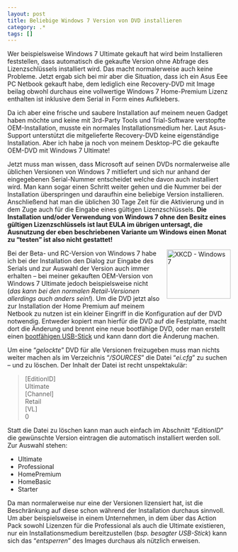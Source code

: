 ```yaml
---
layout: post
title: Beliebige Windows 7 Version von DVD installieren
category: .*
tags: []
---
```

<p>Wer beispielsweise Windows 7 Ultimate gekauft hat wird beim Installieren feststellen, dass automatisch die gekaufte Version ohne Abfrage des Lizenzschlüssels installiert wird. Das macht normalerweise auch keine Probleme. Jetzt ergab sich bei mir aber die Situation, dass ich ein Asus Eee PC Netbook gekauft habe, dem lediglich eine Recovery-DVD mit Image beilag obwohl durchaus eine vollwertige Windows 7 Home-Premium Lizenz enthalten ist inklusive dem Serial in Form eines Aufklebers.</p>  <p>Da ich aber eine frische und saubere Installation auf meinem neuen Gadget haben möchte und keine mit 3rd-Party Tools und Trial-Software verstopfte OEM-Installation, musste ein normales Installationsmedium her. Laut Asus-Support unterstützt die mitgelieferte Recovery-DVD keine eigenständige Installation. Aber ich habe ja noch von meinem Desktop-PC die gekaufte OEM-DVD mit Windows 7 Ultimate!</p>  <p>Jetzt muss man wissen, dass Microsoft auf seinen DVDs normalerweise alle üblichen Versionen von Windows 7 mitliefert und sich nur anhand der eingegebenen Serial-Nummer entscheidet welche davon auch installiert wird. Man kann sogar einen Schritt weiter gehen und die Nummer bei der Installation überspringen und daraufhin eine beliebige Version installieren. Anschließend hat man die üblichen 30 Tage Zeit für die Aktivierung und in dem Zuge auch für die Eingabe eines gültigen Lizenzschlüssels. <strong>Die Installation und/oder Verwendung von Windows 7 ohne den Besitz eines gültigen Lizenzschlüssels ist laut EULA im übrigen untersagt, die Ausnutzung der eben beschriebenen Variante um Windows einen Monat zu “testen” ist also nicht gestattet!</strong></p>  <p><a href="http://xkcd.com/528/" target="_blank"><img style="border-right-width: 0px; margin: 0px 0px 10px 10px; display: inline; border-top-width: 0px; border-bottom-width: 0px; border-left-width: 0px" title="XKCD - Windows 7" border="0" alt="XKCD - Windows 7" align="right" src="http://anheledirwp.blob.core.windows.net/wordpress/2010/02/windows_7.png" width="144" height="111" /></a> Bei der Beta- und RC-Version von Windows 7 habe ich bei der Installation den Dialog zur Eingabe des Serials und zur Auswahl der Version auch immer erhalten – bei meiner gekauften OEM-Version von Windows 7 Ultimate jedoch beispielsweise nicht (<em>das kann bei den normalen Retail-Versionen allerdings auch anders sein!</em>). Um die DVD jetzt also zur Installation der Home Premium auf meinem Netbook zu nutzen ist ein kleiner Eingriff in die Konfiguration auf der DVD notwendig. Entweder kopiert man hierfür die DVD auf die Festplatte, macht dort die Änderung und brennt eine neue bootfähige DVD, oder man erstellt einen <a href="http://store.microsoft.com/Help/ISO-Tool" target="_blank">bootfähigen USB-Stick</a> und kann dann dort die Änderung machen.</p>  <p>Um eine “<em>gelockte</em>” DVD für alle Versionen freizugeben muss man nichts weiter machen als im Verzeichnis “<em>/SOURCES</em>” die Datei “<em>ei.cfg</em>” zu suchen – und zu löschen. Der Inhalt der Datei ist recht unspektakulär:</p>  <blockquote>   <p>[EditionID]      <br />Ultimate       <br />[Channel]       <br />Retail       <br />[VL]       <br />0</p> </blockquote>  <p>Statt die Datei zu löschen kann man auch einfach im Abschnitt “<em>EditionID</em>” die gewünschte Version eintragen die automatisch installiert werden soll. Zur Auswahl stehen:</p>  <ul>   <li>Ultimate </li>    <li>Professional </li>    <li>HomePremium </li>    <li>HomeBasic </li>    <li>Starter </li> </ul>  <p>Da man normalerweise nur eine der Versionen lizensiert hat, ist die Beschränkung auf diese schon während der Installation durchaus sinnvoll. Um aber beispielsweise in einem Unternehmen, in dem über das Action Pack sowohl Lizenzen für die Professional als auch die Ultimate existieren, nur ein Installationsmedium bereitzustellen (<em>bsp. besagter USB-Stick</em>) kann sich das “<em>entsperren</em>” des Images durchaus als nützlich erweisen.</p>